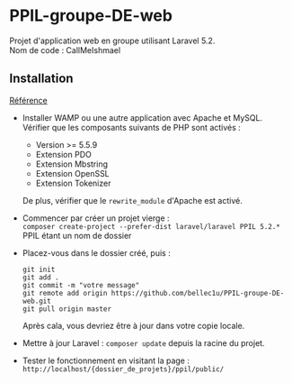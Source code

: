 # PPIL-groupe-DE-web

Projet d'application web en groupe utilisant Laravel 5.2.  
Nom de code : CallMeIshmael

## Installation

[Référence](https://openclassrooms.com/courses/decouvrez-le-framework-php-laravel-1/installation-et-organisation-1)

- Installer WAMP ou une autre application avec Apache et MySQL.  
  Vérifier que les composants suivants de PHP sont activés :
    - Version >= 5.5.9
    - Extension PDO
    - Extension Mbstring
    - Extension OpenSSL
    - Extension Tokenizer

  De plus, vérifier que le `rewrite_module` d'Apache est activé.

- Commencer par créer un projet vierge :  
`composer create-project --prefer-dist laravel/laravel PPIL 5.2.*` PPIL étant un nom de dossier

- Placez-vous dans le dossier créé, puis :  
  ```
  git init
  git add .
  git commit -m "votre message"
  git remote add origin https://github.com/bellec1u/PPIL-groupe-DE-web.git
  git pull origin master
  ```
  Après cala, vous devriez être à jour dans votre copie locale.

- Mettre à jour Laravel : `composer update` depuis la racine du projet.

- Tester le fonctionnement en visitant la page : `http://localhost/{dossier_de_projets}/ppil/public/`
